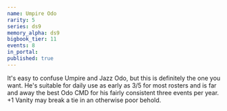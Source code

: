 ```yaml
---
name: Umpire Odo
rarity: 5
series: ds9
memory_alpha: ds9
bigbook_tier: 11
events: 8
in_portal:
published: true
---
```


It's easy to confuse Umpire and Jazz Odo, but this is definitely the one you want. He's suitable for daily use as early as 3/5 for most rosters and is far and away the best Odo CMD for his fairly consistent three events per year. +1 Vanity may break a tie in an otherwise poor behold.
